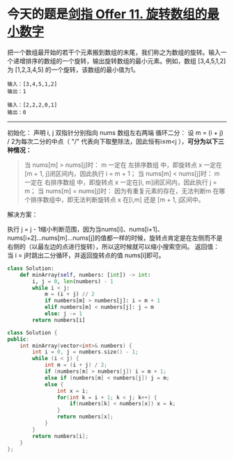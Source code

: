 # 今天的题是[剑指 Offer 11. 旋转数组的最小数字](https://leetcode-cn.com/problems/xuan-zhuan-shu-zu-de-zui-xiao-shu-zi-lcof/)

把一个数组最开始的若干个元素搬到数组的末尾，我们称之为数组的旋转。输入一个递增排序的数组的一个旋转，输出旋转数组的最小元素。例如，数组 [3,4,5,1,2] 为 [1,2,3,4,5] 的一个旋转，该数组的最小值为1。  

```输入：[2,2,2,0,1]
输入：[3,4,5,1,2]
输出：1
```

```
输入：[2,2,2,0,1]
输出：0
```

---

初始化： 声明 i, j 双指针分别指向 nums 数组左右两端
循环二分： 设 m = (i + j) / 2为每次二分的中点（ "/" 代表向下取整除法，因此恒有i≤m<j ），**可分为以下三种情况：**

> 当 nums[m] > nums[j]时： m 一定在 左排序数组 中，即旋转点 x 一定在 [m + 1, j]闭区间内，因此执行 i = m + 1；
> 当 nums[m] < nums[j]时： m 一定在 右排序数组 中，即旋转点 x 一定在[i, m]闭区间内，因此执行 j = m；
> 当 nums[m] = nums[j]时： 因为有重复元素的存在，无法判断m 在哪个排序数组中，即无法判断旋转点 x 在[i,m] 还是 [m + 1, j区间中。

解决方案： 

执行 j = j - 1缩小判断范围，因为当nums[i]、nums[i+1]、nums[i+2]...nums[m]...nums[j]的值都一样的时候，旋转点肯定是在左侧而不是右侧的（以最左边的点进行旋转），所以这时候就可以缩小搜索空间。
返回值： 当 i = j时跳出二分循环，并返回旋转点的值 nums[i]即可。

```python
class Solution:
    def minArray(self, numbers: [int]) -> int:
        i, j = 0, len(numbers) - 1
        while i < j:
            m = (i + j) // 2
            if numbers[m] > numbers[j]: i = m + 1
            elif numbers[m] < numbers[j]: j = m
            else: j -= 1
        return numbers[i]
```

```cpp
class Solution {
public:
    int minArray(vector<int>& numbers) {
        int i = 0, j = numbers.size() - 1;
        while (i < j) {
            int m = (i + j) / 2;
            if (numbers[m] > numbers[j]) i = m + 1;
            else if (numbers[m] < numbers[j]) j = m;
            else {
                int x = i;
                for(int k = i + 1; k < j; k++) {
                    if(numbers[k] < numbers[x]) x = k;
                }
                return numbers[x];
            }
        }
        return numbers[i];
    }
};
```

